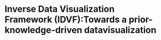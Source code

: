 # Inverse Data Visualization Framework (IDVF):Towards a prior-knowledge-driven datavisualization



